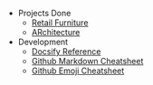 - Projects Done
	- [Retail Furniture](https://ar.chitecture.ir)
	- [ARchitecture](#)
- Development
	- [Docsify Reference](https://docsify.now.sh)
	- [Github Markdown Cheatsheet](https://github.com/adam-p/markdown-here/wiki/Markdown-Cheatsheet)
	- [Github Emoji Cheatsheet](https://github.com/ikatyang/emoji-cheat-sheet/blob/master/README.md)